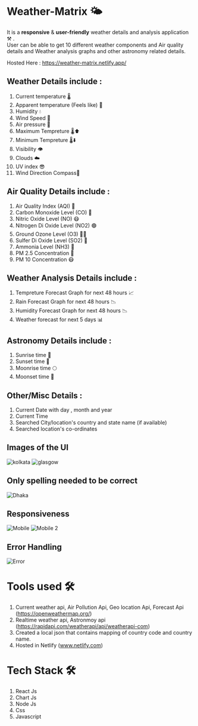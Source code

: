 # Weather-Matrix 🌤️
<p>
It is a <strong>responsive</strong> & <strong>user-friendly</strong> weather details and analysis application ⚒️ . <br>
User can be able to get 10 different weather components and Air quality details and Weather analysis graphs and other astronomy related details.
</p>

Hosted Here : https://weather-matrix.netlify.app/

## Weather Details include :
1. Current temperature 🌡️
2. Apparent temperature (Feels like) 🤒
3. Humidity 💧
4. Wind Speed 🍃
5. Air pressure 🎐
6. Maximum Tempreture 🌡️⬆️
7. Minimum Tempreture 🌡️⬇️
8. Visibility 👁️
9. Clouds ☁️
10. UV index 😎
11. Wind Direction Compass🎐

## Air Quality Details include :
1. Air Quality Index (AQI) 🌿
2. Carbon Monoxide Level (CO) 🚬
3. Nitric Oxide Level (NO) 😷
4. Nitrogen Di Oxide Level (NO2) 🟢
5. Ground Ozone Level (O3) 😵‍💫
6. Sulfer Di Oxide Level (SO2) 🤢
7. Ammonia Level (NH3) 🤮
8. PM 2.5 Concentration 🦠
9. PM 10 Concentration 😷

## Weather Analysis Details include :
1. Tempreture Forecast Graph for next 48 hours 📈
2. Rain Forecast Graph for next 48 hours 📉
3. Humidity Forecast Graph for next 48 hours 📉
4. Weather forecast for next 5 days 📊

## Astronomy Details include :
1. Sunrise time 🌄
2. Sunset time 🌅
3. Moonrise time 🌕
4. Moonset time 🌆

## Other/Misc Details :
1. Current Date with day , month and year
2. Current Time
3. Searched City/location's country and state name (if available)
4. Searched location's co-ordinates
 
## Images of the UI
![kolkata](https://github.com/front-runner-sd/Weather-Matrix/assets/91823106/2edbd747-61e0-442e-a641-d994cdff0e7a)
![glasgow](https://github.com/front-runner-sd/Weather-Matrix/assets/91823106/322d475a-f2c6-4e83-84fe-f200a33e5f63)

## Only spelling needed to be correct
![Dhaka](https://github.com/front-runner-sd/Weather-Matrix/assets/91823106/3aa33696-2fb6-4678-8711-d078ed938fed)

## Responsiveness
![Mobile](https://github.com/front-runner-sd/Weather-Matrix/assets/91823106/c5fcb7c5-97be-4881-b3ec-20336b2a9ebb)
![Mobile 2](https://github.com/front-runner-sd/Weather-Matrix/assets/91823106/0bfe498b-b9bf-46e7-b450-e316c581f8f6)

## Error Handling 
![Error](https://github.com/front-runner-sd/Weather-Matrix/assets/91823106/5c00f7ec-a3d1-4b73-8e26-83a7866afc29)

# Tools used 🛠

1. Current weather api, Air Pollution Api, Geo location Api, Forecast Api (https://openweathermap.org/)
2. Realtime weather api, Astronmoy api (https://rapidapi.com/weatherapi/api/weatherapi-com)
3. Created a local json that contains mapping of country code and country name.
4. Hosted in Netlify (www.netlify.com)

# Tech Stack 🛠

1. React Js
2. Chart Js
3. Node Js
4. Css
5. Javascript

